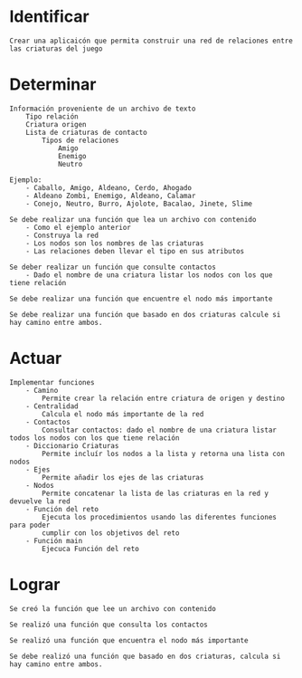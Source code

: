 # Identificar

    Crear una aplicaicón que permita construir una red de relaciones entre las criaturas del juego

# Determinar

    Información proveniente de un archivo de texto
        Tipo relación
        Criatura origen
        Lista de criaturas de contacto
            Tipos de relaciones
                Amigo
                Enemigo
                Neutro

    Ejemplo:
        - Caballo, Amigo, Aldeano, Cerdo, Ahogado
        - Aldeano Zombi, Enemigo, Aldeano, Calamar
        - Conejo, Neutro, Burro, Ajolote, Bacalao, Jinete, Slime

    Se debe realizar una función que lea un archivo con contenido
        - Como el ejemplo anterior
        - Construya la red
        - Los nodos son los nombres de las criaturas
        - Las relaciones deben llevar el tipo en sus atributos

    Se deber realizar un función que consulte contactos
        - Dado el nombre de una criatura listar los nodos con los que tiene relación

    Se debe realizar una función que encuentre el nodo más importante

    Se debe realizar una función que basado en dos criaturas calcule si hay camino entre ambos.

# Actuar

    Implementar funciones
        - Camino
            Permite crear la relación entre criatura de origen y destino
        - Centralidad
            Calcula el nodo más importante de la red
        - Contactos
            Consultar contactos: dado el nombre de una criatura listar todos los nodos con los que tiene relación
        - Diccionario Criaturas
            Permite incluír los nodos a la lista y retorna una lista con nodos
        - Ejes
            Permite añadir los ejes de las criaturas
        - Nodos
            Permite concatenar la lista de las criaturas en la red y devuelve la red
        - Función del reto
            Ejecuta los procedimientos usando las diferentes funciones para poder
            cumplir con los objetivos del reto
        - Función main
            Ejecuca Función del reto

# Lograr

    Se creó la función que lee un archivo con contenido

    Se realizó una función que consulta los contactos

    Se realizó una función que encuentra el nodo más importante

    Se debe realizó una función que basado en dos criaturas, calcula si hay camino entre ambos.
        